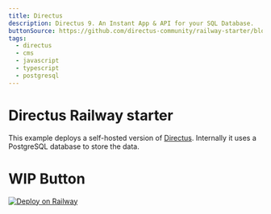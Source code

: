 ```yaml
---
title: Directus
description: Directus 9. An Instant App & API for your SQL Database.
buttonSource: https://github.com/directus-community/railway-starter/blob/main/README.md
tags:
  - directus
  - cms
  - javascript
  - typescript
  - postgresql
---
```


# Directus Railway starter

This example deploys a self-hosted version of [Directus](https://directus.io). Internally it uses a PostgreSQL database to store the data.

# WIP Button

[![Deploy on Railway](https://railway.app/button.svg)](https://railway.app/new/template?template=https%3A%2F%2Fgithub.com%2Fazrikahar%2Fdirectus-railway-starter&plugins=postgresql&envs=ADMIN_EMAIL%2CADMIN_PASSWORD%2CKEY%2CSECRET&ADMIN_EMAILDesc=The+email+address+of+the+first+user+that%27s+automatically+created&ADMIN_PASSWORDDesc=The+password+of+the+first+user+that%27s+automatically+created&KEYDesc=Unique+identifier+for+the+project.+Typically+set+as+a+UUID.&SECRETDesc=Secret+string+for+the+project.)